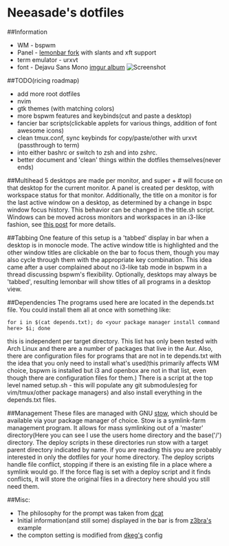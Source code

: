 Neeasade's dotfiles
===================

##Information
*   WM - bspwm
*   Panel - [lemonbar fork](http://github.com/neeasade/bar) with slants and xft support
*   term emulator - urxvt
*   font - Dejavu Sans Mono
[imgur album](http://imgur.com/a/SkD5f)
![Screenshot](http://i.imgur.com/8tTVtjx.png)

##TODO(ricing roadmap)
*   add more root dotfiles
*   nvim
*   gtk themes (with matching colors)
*   more bspwm features and keybinds(cut and paste a desktop)
*   fancier bar scripts(clickable applets for various things, addition of font awesome icons)
*   clean tmux.conf, sync keybinds for copy/paste/other with urxvt (passthrough to term)
*   into either bashrc or switch to zsh and into zshrc.
*   better document and 'clean' things within the dotfiles themselves(never ends)

##Multihead
5 desktops are made per monitor, and super + # will focuse on that desktop for the current monitor. A panel is created per desktop, with workspace status for that monitor. Additionally, the title on a monitor is for the last active window on a desktop, as determined by a change in bspc window focus history. This behavior can be changed in the title.sh script. Windows can be moved across monitors and workspaces in an i3-like fashion, see [this post](http://blog.neeasade.net/2015/04/28/BSPWM-Multihead.html) for more details.

##Tabbing
One feature of this setup is a 'tabbed' display in bar when a desktop is in monocle mode. The active window title is highlighted and the other window titles are clickable on the bar to focus them, though you may also cycle through them with the appropriate key combination. This idea came after a user complained about no i3-like tab mode in bspwm in a thread discussing bspwm's flexibility. Optionally, desktops may always be 'tabbed', resulting lemonbar will show titles of all programs in a desktop view.

##Dependencies
The programs used here are located in the depends.txt file. You could install them all at once with something like:
```
for i in $(cat depends.txt); do <your package manager install command here> $i; done
```
this is independent per target directory. This list has only been tested with Arch Linux and there are a number of packages that live in the Aur. Also, there are configuration files for programs that are not in te depends.txt with the idea that you only need to install what's used(this primarily affects WM choice, bspwm is installed but i3 and openbox are not in that list, even though there are configuration files for them.)
There is a script at the top level named setup.sh - this will populate any git submodules(eg for vim/tmux/other package managers) and also install everything in the depends.txt files.

##Management
These files are managed with GNU [stow](http://www.gnu.org/software/stow/manual/stow.html), which should be available via your package manager of choice. Stow is a symlink-farm management program. It allows for mass symlinking out of a 'master' directory(Here you can see I use the users home directory and the base('/') directory. The deploy scripts in these directories run stow with a target parent directory indicated by name. if you are reading this you are probably interested in only the dotfiles for your home directory. The deploy scripts handle file conflict, stopping if there is an existing file in a place where a symlink would go. If the force flag is set with a deploy script and it finds conflicts, it will store the original files in a directory here should you still need them.

##Misc:
*   The philosophy for the prompt was taken from [dcat](http://dcat.iotek.org/prompt/)
*   Initial information(and still some) displayed in the bar is from [z3bra's](http://z3bra.org) example
*   the compton setting is modified from [dkeg's](https://bitbucket.org/dkeg/current/src/) config

